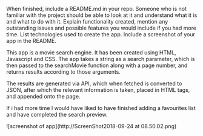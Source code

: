 When finished, include a README.md in your repo. Someone who is not familiar with the project should be able to look at it and understand what it is and what to do with it. Explain functionality created, mention any outstanding issues and possible features you would include if you had more time. List technologies used to create the app. Include a screenshot of your app in the README.

This app is a movie search engine. It has been created using HTML, Javascript and CSS. The app takes a string as a search parameter, which is then passed to the searchMovie function along with a page number, and returns results according to those arguments.

The results are generated via API, which when fetched is converted to JSON, after which the relevant information is taken, placed in HTML tags, and appended onto the page.

If i had more time I would have liked to have finished adding a favourites list and have completed the search preview.

![screenshot of app](http://ScreenShot2018-09-24 at 08.50.02.png)

